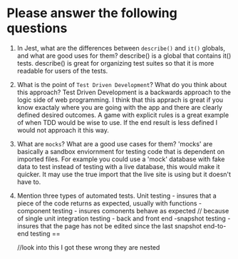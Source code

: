# Please answer the following questions

1.  In Jest, what are the differences between `describe()` and `it()` globals, and what are good uses for them?
    describe() is a global that contains it() tests. describe() is great for organizing test suites so that it is more readable for users of the tests.
2.  What is the point of `Test Driven Development`? What do you think about this approach?
    Test Driven Development is a backwards approach to the logic side of web programming. I think that this apprach is great if you know exactaly where you are going with the app and there are clearly defined desired outcomes. A game with explicit rules is a great example of when TDD would be wise to use. If the end result is less defined I would not approach it this way. 
3.  What are `mocks`? What are a good use cases for them?
    'mocks' are basically a sandbox enviornment for testing code that is dependent on imported files. For example you could use a 'mock' database with fake data to test instead of testing with a live database, this would make it quicker. It may use the true import that the live site is using but it doesn't have to. 
4.  Mention three types of automated tests.
    Unit testing - insures that a piece of the code returns as expected, usually with functions
            -component testing - insures comonents behave as expected // because of single unit
    integration testing - back and front end 
            -snapshot testing - insures that the page has not be edited since the last snapshot 
    end-to-end testing == 

    //look into this I got these wrong they are nested